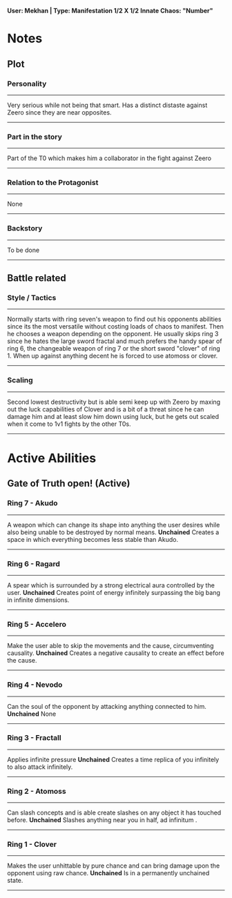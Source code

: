 
**User: Mekhan | Type: Manifestation 1/2 X 1/2**
**Innate Chaos:  "Number"**

# Notes
## Plot
### Personality
___
Very serious while not being that smart. Has a distinct distaste against Zeero since they are near opposites.
___
### Part in the story
___
Part of the T0 which makes him a collaborator in the fight against Zeero
___
### Relation to the Protagonist
___
None
___
### Backstory
___
To be done
___

## Battle related

### Style / Tactics
___
Normally starts with ring seven's weapon to find out his opponents abilities since its the most versatile without costing loads of chaos to manifest.
Then he chooses a weapon depending on the opponent. He usually skips ring 3 since he hates the large sword fractal and much prefers the handy spear of ring 6, the changeable weapon of ring 7 or the short sword "clover" of ring 1.
When up against anything decent he is forced to use atomoss or clover.
___
### Scaling 
___
Second lowest destructivity but is able semi keep up with Zeero by maxing out the luck capabilities of Clover and is a bit of a threat since he can damage him and at least slow him down using luck, but he gets out scaled when it come to 1v1 fights by the other T0s. 
___


# Active Abilities
## Gate of Truth open! (Active)
### Ring 7 - Akudo 
___
A weapon which can change its shape into anything the user desires while also being unable to be destroyed by normal means.
**Unchained**
Creates a space in which everything becomes less stable than Akudo.
___
### Ring 6 - Ragard
___
A spear which is surrounded by a strong electrical aura controlled by the user.
**Unchained**
Creates point of energy infinitely surpassing the big bang in infinite dimensions.
___

### Ring 5 - Accelero
___
Make the user able to skip the movements and the cause, circumventing causality.
**Unchained**
Creates a negative causality to create an effect before the cause.
___

### Ring 4 - Nevodo
___
Can the soul of the opponent by attacking anything connected to him.
**Unchained**
None
___

### Ring 3 - Fractall
___
Applies infinite pressure
**Unchained**
Creates a time replica of you infinitely to also attack infinitely.
___

### Ring 2 - Atomoss
___
Can slash concepts and is able create slashes on any object it has touched before.
**Unchained**
Slashes anything near you in half, ad infinitum .
___

### Ring 1 - Clover
___
Makes the user unhittable by pure chance and can bring damage upon the opponent using raw chance.
**Unchained**
Is in a permanently unchained state.
___
